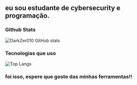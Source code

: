 
## eu sou estudante de cybersecurity e programação.

### Github Stats
![DarkZer010 GitHub stats](https://github-readme-stats.vercel.app/api?username=DarkZer010&show_icons=true&theme=radical)

### Tecnologias que uso

![Top Langs](https://github-readme-stats.vercel.app/api/top-langs/?username=DarkZer010&size_weight=0.5&count_weight=0.6)

### foi isso, espere que goste das minhas ferramentas!!
